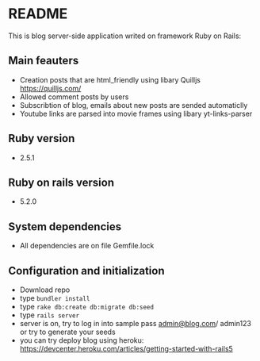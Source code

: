 # README

This is blog server-side application writed on framework Ruby on Rails:
## Main feauters
* Creation posts that are html_friendly using libary Quilljs https://quilljs.com/
* Allowed comment posts by users
* Subscribtion of blog, emails about new posts are sended automaticlly
* Youtube links are parsed into movie frames using libary yt-links-parser

## Ruby version
* 2.5.1

## Ruby on rails version
* 5.2.0

## System dependencies
* All dependencies are on file Gemfile.lock

## Configuration and initialization
* Download repo
* type `bundler install`
* type `rake db:create db:migrate db:seed`
* type `rails server`
* server is on, try to log in into sample pass admin@blog.com/ admin123 or try to generate your seeds
* you can try deploy blog using heroku: https://devcenter.heroku.com/articles/getting-started-with-rails5

